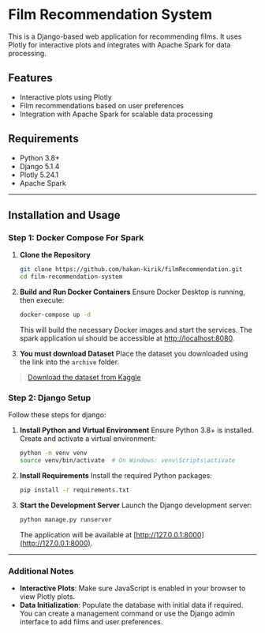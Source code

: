 
# Film Recommendation System

This is a Django-based web application for recommending films. It uses Plotly for interactive plots and integrates with Apache Spark for data processing.

## Features

- Interactive plots using Plotly
- Film recommendations based on user preferences
- Integration with Apache Spark for scalable data processing

## Requirements

- Python 3.8+
- Django 5.1.4
- Plotly 5.24.1
- Apache Spark

---

## Installation and Usage

### Step 1: Docker Compose For Spark

1. **Clone the Repository**
   ```bash
   git clone https://github.com/hakan-kirik/filmRecommendation.git
   cd film-recommendation-system
   ```

2. **Build and Run Docker Containers**
   Ensure Docker Desktop is running, then execute:
   ```bash
   docker-compose up -d
   ```
   This will build the necessary Docker images and start the services. The spark application ui should be accessible at [http://localhost:8080](http://localhost:8080).

3. **You must download Dataset**
Place the dataset you downloaded using the link into the `archive` folder.
> [Download the dataset from Kaggle](https://www.kaggle.com/api/v1/datasets/download/grouplens/movielens-20m-dataset)


### Step 2: Django Setup

Follow these steps for django:

1. **Install Python and Virtual Environment**
   Ensure Python 3.8+ is installed. Create and activate a virtual environment:
   ```bash
   python -m venv venv
   source venv/bin/activate  # On Windows: venv\Scripts\activate
   ```

2. **Install Requirements**
   Install the required Python packages:
   ```bash
   pip install -r requirements.txt
   ```

3. **Start the Development Server**
   Launch the Django development server:
   ```bash
   python manage.py runserver
   ```
   The application will be available at [http://127.0.0.1:8000](http://127.0.0.1:8000).

---

### Additional Notes

- **Interactive Plots**: Make sure JavaScript is enabled in your browser to view Plotly plots.
- **Data Initialization**: Populate the database with initial data if required. You can create a management command or use the Django admin interface to add films and user preferences.
